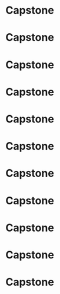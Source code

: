 # Capstone
# Capstone
# Capstone
# Capstone
# Capstone
# Capstone
# Capstone
# Capstone
# Capstone
# Capstone
# Capstone
